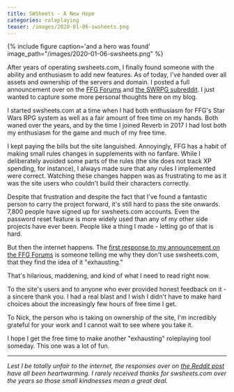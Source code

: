 ```yaml
---
title: SWSheets - A New Hope
categories: roleplaying
teaser: /images/2020-01-06-swsheets.png
---
```


{% include figure caption='and a hero was found' image_path="/images/2020-01-06-swsheets.png" %}

After years of operating swsheets.com, I finally found someone with the ability and enthusiasm to add new features. As of today, I've handed over all assets and ownership of the servers and domain. I posted a full announcement over on the [FFG Forums](https://community.fantasyflightgames.com/topic/304147-swsheets-under-new-stewardship) and [the SWRPG subreddit](https://www.reddit.com/r/swrpg/comments/el3cw3/swsheets_under_new_stewardship/). I just wanted to capture some more personal thoughts here on my blog.

I started swsheets.com at a time when I had both enthusiasm for FFG's Star Wars RPG system as well as a fair amount of free time on my hands. Both waned over the years, and by the time I joined Reverb in 2017 I had lost both my enthusiasm for the game and much of my free time.

I kept paying the bills but the site languished. Annoyingly, FFG  has a habit of making small rules changes in supplements with no fanfare. While I deliberately avoided some parts of the rules (the site does not track XP spending, for instance), I always made sure that any rules I implemented were correct. Watching these changes happen was as frustrating to me as it was the site users who couldn't build their characters correctly.

Despite that frustration and despite the fact that I've found a fantastic person to carry the project forward, it's still hard to pass the site onwards. 7,800 people have signed up for swsheets.com accounts. Even the password reset feature is more widely used than any of my other side projects have ever been. People like a thing I made - letting go of that is hard.

But then the internet happens. The [first response to my announcement on the FFG Forums](https://community.fantasyflightgames.com/topic/304147-swsheets-under-new-stewardship/?do=findComment&comment=3863473) is someone telling me why they don't use swsheets.com, that they find the idea of it "exhausting."

That's hilarious, maddening, and kind of what I need to read right now.

To the site's users and to anyone who ever provided honest feedback on it - a sincere thank you. I had a real blast and I wish I didn't have to make hard choices about the increasingly few hours of free time I get.

To Nick, the person who is taking on ownership of the site, I'm incredibly grateful for your work and I cannot wait to see where you take it.

I hope I get the free time to make another "exhausting" roleplaying tool someday. This one was a lot of fun.

<hr>

_Lest I be totally unfair to the internet, the responses over on [the Reddit post](https://www.reddit.com/r/swrpg/comments/el3cw3/swsheets_under_new_stewardship) have all been heartwarming. I rarely received thanks for swsheets.com over the years so those small kindnesses mean a great deal._